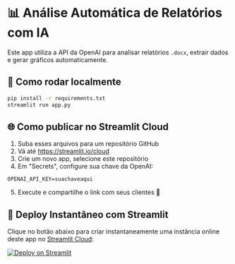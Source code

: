 # 📊 Análise Automática de Relatórios com IA

Este app utiliza a API da OpenAI para analisar relatórios `.docx`, extrair dados e gerar gráficos automaticamente.

## 🚀 Como rodar localmente

```bash
pip install -r requirements.txt
streamlit run app.py
```

## 🌐 Como publicar no Streamlit Cloud

1. Suba esses arquivos para um repositório GitHub
2. Vá até https://streamlit.io/cloud
3. Crie um novo app, selecione este repositório
4. Em "Secrets", configure sua chave da OpenAI:

```
OPENAI_API_KEY=suachaveaqui
```

5. Execute e compartilhe o link com seus clientes 🎯


## 🚀 Deploy Instantâneo com Streamlit

Clique no botão abaixo para criar instantaneamente uma instância online deste app no [Streamlit Cloud](https://streamlit.io/cloud):

[![Deploy on Streamlit](https://static.streamlit.io/badges/streamlit_badge_black_white.svg)](https://streamlit.io/deploy?repository=https://github.com/comeca-ai/analise-relatorios-streamlit)
